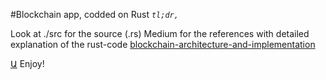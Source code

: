 #Blockchain app, codded on Rust
*`tl;dr,`*

Look at ./src for the source (.rs)
Medium for the references with detailed explanation of the rust-code
[blockchain-architecture-and-implementation](https://medium.com/@avet/blockchain-architecture-and-implementation-4d0236985501)

[Ա](https://khachoyan.com) Enjoy!
